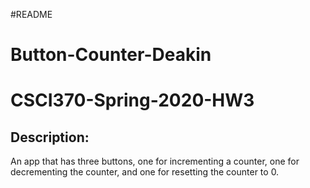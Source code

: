 \#README

# Button-Counter-Deakin

# CSCI370-Spring-2020-HW3

## Description:

An app that has three buttons, one for incrementing a counter, one for decrementing the counter, and one for resetting the counter to 0.